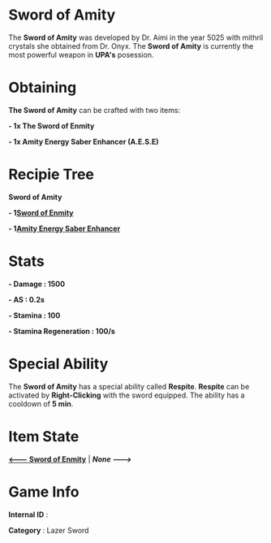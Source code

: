 # Sword of Amity

The **Sword of Amity** was developed by Dr. Aimi in the year 5025 with mithril crystals she obtained from Dr. Onyx. The **Sword of Amity** is currently the most powerful 
weapon in **UPA's** posession.

# Obtaining

**The Sword of Amity** can be crafted with two items: 

**- 1x The Sword of Enmity**

**- 1x Amity Energy Saber Enhancer (A.E.S.E)**

# Recipie Tree

**Sword of Amity**

**- 1**[**Sword of Enmity**](https://github.com/AlphaMC0/Lone-Martian/blob/main/Lazer%20Swords/Sword%20of%20Enmity.md)

**- 1**[**Amity Energy Saber Enhancer**](https://github.com/AlphaMC0/Lone-Martian/blob/main/Upgrade%20Modules/Amity%20Energy%20Saber%20Enhancer%20(A.E.S.E).md)

# Stats

**- Damage : 1500**

**- AS : 0.2s**

**- Stamina : 100**

**- Stamina Regeneration : 100/s**

# Special Ability

The **Sword of Amity** has a special ability called **Respite**. **Respite** can be activated by **Right-Clicking** with the sword equipped. The ability has a cooldown of **5 
min**.

# Item State

[**<--- Sword of Enmity**](https://github.com/AlphaMC0/Lone-Martian/blob/main/Lazer%20Swords/Sword%20of%20Enmity.md) | ***None --->***

# Game Info

**Internal ID** : 

**Category** : Lazer Sword
